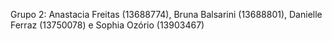 Grupo 2: Anastacia Freitas (13688774), Bruna Balsarini (13688801), Danielle Ferraz (13750078) e Sophia Ozório (13903467)
